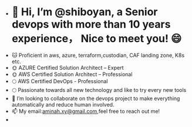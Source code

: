 - # 👋  Hi, I’m @shiboyan, a Senior devops with more than 10 years experience， Nice to meet you!  :smile:
- :cat:  Proficient in aws, azure, terraform,custodian, CAF landing zone, K8s etc.
- :sun_with_face:    AZURE Certified Solution Architect – Expert
- :sun_with_face: AWS Certified Solution Architect – Professional
-  :full_moon:  AWS Certified DevOps - Professional
-   :full_moon:  Passionate towards all new technology and like to try every new tools
- 💞️ I’m looking to collaborate on the devops project to make everything automatically and reduce human involved.
- 📫 My email:aminah.xy@gmail.com,feel free to reach out me!
- 

<!---
shiboyan/shiboyan is a ✨ special ✨ repository because its `README.md` (this file) appears on your GitHub profile.
You can click the Preview link to take a look at your changes.
--->
